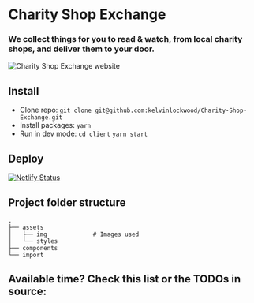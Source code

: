 # Charity Shop Exchange
### We collect things for you to read & watch, from local charity shops, and deliver them to your door.

![Charity Shop Exchange website](https://user-images.githubusercontent.com/11790973/78511026-56e47f00-7791-11ea-9931-62821c0bbb5f.png)

## Install

- Clone repo: `git clone git@github.com:kelvinlockwood/Charity-Shop-Exchange.git`
- Install packages: `yarn` 
- Run in dev mode: `cd client` `yarn start` 

## Deploy
[![Netlify Status](https://api.netlify.com/api/v1/badges/452e3b82-ecc9-4c03-9c27-ce26f59e782f/deploy-status)](https://app.netlify.com/sites/quizzical-minsky-8b8868/deploys)


## Project folder structure

```
.
├── assets              
│   ├── img             # Images used 
│   └── styles      
├── components
└── import             
```

## Available time? Check this list or the TODOs in source:
